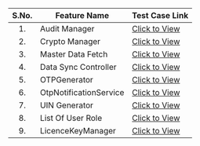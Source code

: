 |**S.No.**|**Feature Name**|**Test Case Link**|
|:------:|-----|---|
|1.|Audit Manager|[Click to View](_files/MOS-8-441-829-AuditManager.xlsx)|
|2.|Crypto Manager|[Click to View](_files/MOS-9284-CryptoManager.xlsx)|
|3.|Master Data Fetch|[Click to View](_files/Kernel_MasterData_TestCases.xlsx)|
|4.|Data Sync Controller|[Click to View](_files/SyncDataController_TestCases.xlsx)|
|5.|OTPGenerator|[Click to View](_files/MOS-1056-OTP_Generator.xlsx)|
|6.|OtpNotificationService|[Click to View](_files/MOS-8230-OtpNotificationService.xlsx)|
|7.|UIN Generator|[Click to View](_files/MOS-9738-UIN_Generator.xlsx)|
|8.|List Of User Role|[Click to View](_files/MOS-12946_ListOfUserRole.xlsx)|
|9.|LicenceKeyManager|[Click to View](_files/MOS-13094-LicenceKeyManager.xlsx)|